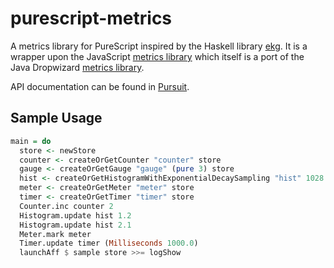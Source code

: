 # purescript-metrics

A metrics library for PureScript inspired by the Haskell library [ekg](https://github.com/tibbe/ekg-core). It is a wrapper upon the JavaScript [metrics library](https://github.com/mikejihbe/metrics) which itself is a port of the Java Dropwizard [metrics library](http://metrics.dropwizard.io/).

API documentation can be found in [Pursuit](https://pursuit.purescript.org/packages/purescript-metrics).

## Sample Usage

```haskell
main = do
  store <- newStore
  counter <- createOrGetCounter "counter" store
  gauge <- createOrGetGauge "gauge" (pure 3) store
  hist <- createOrGetHistogramWithExponentialDecaySampling "hist" 1028 0.015 store
  meter <- createOrGetMeter "meter" store
  timer <- createOrGetTimer "timer" store
  Counter.inc counter 2
  Histogram.update hist 1.2
  Histogram.update hist 2.1
  Meter.mark meter
  Timer.update timer (Milliseconds 1000.0)
  launchAff $ sample store >>= logShow
```
